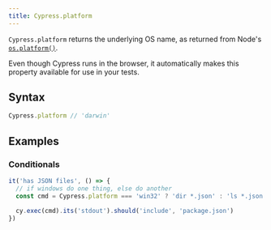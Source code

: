 ```yaml
---
title: Cypress.platform
---
```


`Cypress.platform` returns the underlying OS name, as returned from Node's [`os.platform()`](https://nodejs.org/api/os.html#os_os_platform).

Even though Cypress runs in the browser, it automatically makes this property available for use in your tests.

## Syntax

```javascript
Cypress.platform // 'darwin'
```

## Examples

### Conditionals

```javascript
it('has JSON files', () => {
  // if windows do one thing, else do another
  const cmd = Cypress.platform === 'win32' ? 'dir *.json' : 'ls *.json'

  cy.exec(cmd).its('stdout').should('include', 'package.json')
})
```
